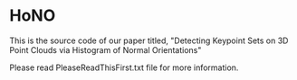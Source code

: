 # HoNO


This is the source code of our paper titled, "Detecting Keypoint Sets on 3D Point Clouds via Histogram of Normal Orientations"

Please read PleaseReadThisFirst.txt file for more information.
